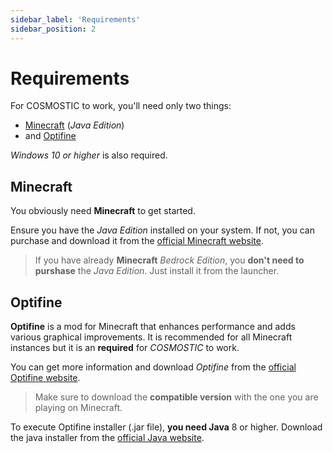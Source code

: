 ```yaml
---
sidebar_label: 'Requirements'
sidebar_position: 2
---
```


# Requirements

For COSMOSTIC to work, you'll need only two things:
- [Minecraft](#minecraft) (*Java Edition*)
- and [Optifine](#optifine)

*Windows 10 or higher* is also required.

## Minecraft

You obviously need **Minecraft** to get started.

Ensure you have the *Java Edition* installed on your system. If not, you can purchase and download it from the [official Minecraft website](https://www.minecraft.net/en-us/).
> If you have already **Minecraft** *Bedrock Edition*, you **don't need to purshase** the *Java Edition*. Just install it from the launcher.

## Optifine

**Optifine** is a mod for Minecraft that enhances performance and adds various graphical improvements. It is recommended for all Minecraft instances but it is an **required** for *COSMOSTIC* to work.

You can get more information and download *Optifine* from the [official Optifine website](https://optifine.net/downloads).
> Make sure to download the **compatible version** with the one you are playing on Minecraft.

To execute Optifine installer (.jar file), **you need Java** 8 or higher. Download the java installer from the [official Java website](https://www.java.com/en/download/windows_manual.jsp).